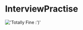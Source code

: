 # InterviewPractise

!['Totally Fine :')']([https://tenor.com/bS2xC.gif](https://media.giphy.com/media/QMHoU66sBXqqLqYvGO/giphy.gif))

